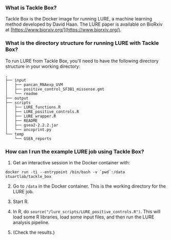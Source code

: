 ### What is Tackle Box?

Tackle Box is the Docker image for running LURE, a machine learning method developed by David Haan. The LURE paper is available on BioRxiv at [https://www.biorxiv.org/](https://www.biorxiv.org/).


### What is the directory structure for running LURE with Tackle Box?

To run LURE from Tackle Box, you'll need to have the following directory structure in your working directory:

```
.
├── input
│   ├── pancan_RNAexp_UVM
│   ├── positive_control_SF3B1_missense.gmt
│   └── readme
├── output
├── scripts
│   ├── LURE_functions.R
│   ├── LURE_positive_controls.R
│   ├── LURE_wrapper.R
│   ├── README
│   ├── gsea2-2.2.2.jar
│   └── oncoprint.py
└── temp
    └── GSEA_reports
```


### How can I run the example LURE job using Tackle Box?

1. Get an interactive session in the Docker container with:
```
docker run -ti --entrypoint /bin/bash -v `pwd`:/data stuartlab/tackle_box
```


2. Go to `/data` in the Docker container. This is the working directory for the LURE job.


3. Start R.


4. In R, do `source("/lure_scripts/LURE_positive_controls.R")`. This will load some R libraries, load some input files, and then run the LURE analysis pipeline.


5. (Check the results.)
